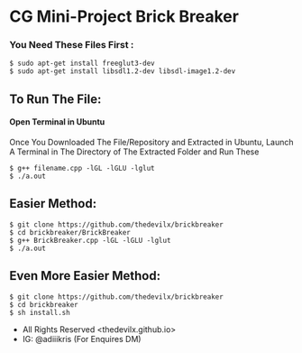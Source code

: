 # CG Mini-Project Brick Breaker

### You Need These Files First :
    $ sudo apt-get install freeglut3-dev
    $ sudo apt-get install libsdl1.2-dev libsdl-image1.2-dev

## To Run The File:

#### Open Terminal in Ubuntu 
Once You Downloaded The File/Repository and Extracted in Ubuntu, Launch A Terminal in The Directory of The Extracted Folder and Run These

    $ g++ filename.cpp -lGL -lGLU -lglut
    $ ./a.out

## Easier Method:

    $ git clone https://github.com/thedevilx/brickbreaker
    $ cd brickbreaker/BrickBreaker
    $ g++ BrickBreaker.cpp -lGL -lGLU -lglut
    $ ./a.out


## Even More Easier Method:

    $ git clone https://github.com/thedevilx/brickbreaker
    $ cd brickbreaker
    $ sh install.sh

* All Rights Reserved <thedevilx.github.io>
* IG: @adiiikris   (For Enquires DM)
